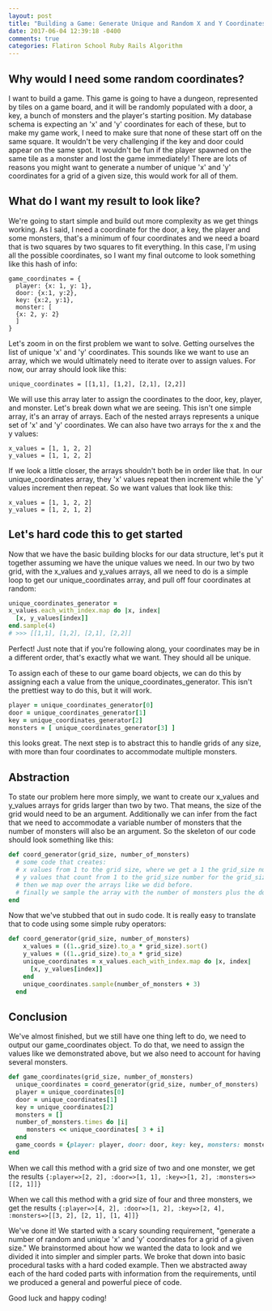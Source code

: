 ```yaml
---
layout: post
title: "Building a Game: Generate Unique and Random X and Y Coordinates"
date: 2017-06-04 12:39:18 -0400
comments: true
categories: Flatiron School Ruby Rails Algorithm
---
```


## Why would I need some random coordinates?

I want to build a game. This game is going to have a dungeon, represented by tiles on a game board, and it will be randomly populated with a door, a key, a bunch of monsters and the player's starting position. My database schema is expecting an 'x' and 'y' coordinates for each of these, but to make my game work, I need to make sure that none of these start off on the same square. It wouldn't be very challenging if the key and door could appear on the same spot. It wouldn't be fun if the player spawned on the same tile as a monster and lost the game immediately! There are lots of reasons you might want to generate a number of unique 'x' and 'y' coordinates for a grid of a given size, this would work for all of them.

## What do I want my result to look like?

We're going to start simple and build out more complexity as we get things working. As I said, I need a coordinate for the door, a key, the player and some monsters, that's a minimum of four coordinates and we need a board that is two squares by two squares to fit everything. In this case, I'm using all the possible coordinates, so I want my final outcome to look something like this hash of info:
```
game_coordinates = {
  player: {x: 1, y: 1},
  door: {x:1, y:2},
  key: {x:2, y:1},
  monster: [
  {x: 2, y: 2}
  ]
}
```

Let's zoom in on the first problem we want to solve. Getting ourselves the list of unique 'x' and 'y' coordinates. This sounds like we want to use an array, which we would ultimately need to iterate over to assign values. For now, our array should look like this:
```
unique_coordinates = [[1,1], [1,2], [2,1], [2,2]]
```

We will use this array later to assign the coordinates to the door, key, player, and monster. Let's break down what we are seeing. This isn't one simple array, it's an array of arrays. Each of the nested arrays represents a unique set of 'x' and 'y' coordinates. We can also have two arrays for the x and the y values:
```
x_values = [1, 1, 2, 2]
y_values = [1, 1, 2, 2]
```

If we look a little closer, the arrays shouldn't both be in order like that. In our unique_coordinates array, they 'x' values repeat then increment while the 'y' values increment then repeat. So we want values that look like this:
```
x_values = [1, 1, 2, 2]
y_values = [1, 2, 1, 2]
```

## Let's hard code this to get started

Now that we have the basic building blocks for our data structure, let's put it together assuming we have the unique values we need. In our two by two grid, with the x_values and y_values arrays, all we need to do is a simple loop to get our unique_coordinates array, and pull off four coordinates at random:
```Ruby
unique_coordinates_generator =
x_values.each_with_index.map do |x, index|
  [x, y_values[index]]
end.sample(4)
# >>> [[1,1], [1,2], [2,1], [2,2]]
```

Perfect! Just note that if you're following along, your coordinates may be in a different order, that's exactly what we want. They should all be unique.

To assign each of these to our game board objects, we can do this by assigning each a value from the unique_coordinates_generator. This isn't the prettiest way to do this, but it will work.
```Ruby
player = unique_coordinates_generator[0]
door = unique_coordinates_generator[1]
key = unique_coordinates_generator[2]
monsters = [ unique_coordinates_generator[3] ]
```

this looks great. The next step is to abstract this to handle grids of any size, with more than four coordinates to accommodate multiple monsters.

## Abstraction

To state our problem here more simply, we want to create our x_values and y_values arrays for grids larger than two by two. That means, the size of the grid would need to be an argument. Additionally we can infer from the fact that we need to accommodate a variable number of monsters that the number of monsters will also be an argument. So the skeleton of our code should look something like this:
```Ruby
def coord_generator(grid_size, number_of_monsters)
  # some code that creates:
  # x values from 1 to the grid size, where we get a 1 the grid_size number of times, followed by a 2 the grid_size number of times, etc.
  # y values that count from 1 to the grid_size number for the grid_size number of times.
  # then we map over the arrays like we did before.
  # finally we sample the array with the number of monsters plus the door, key, and player.
end
```

Now that we've stubbed that out in sudo code. It is really easy to translate that to code using some simple ruby operators:

```Ruby
def coord_generator(grid_size, number_of_monsters)
    x_values = ((1..grid_size).to_a * grid_size).sort()
    y_values = ((1..grid_size).to_a * grid_size)
    unique_coordinates = x_values.each_with_index.map do |x, index|
      [x, y_values[index]]
    end
    unique_coordinates.sample(number_of_monsters + 3)
  end
```

## Conclusion

We've almost finished, but we still have one thing left to do, we need to output our game_coordinates object. To do that, we need to assign the values like we demonstrated above, but we also need to account for having several monsters.

```Ruby
def game_coordinates(grid_size, number_of_monsters)
  unique_coordinates = coord_generator(grid_size, number_of_monsters)
  player = unique_coordinates[0]
  door = unique_coordinates[1]
  key = unique_coordinates[2]
  monsters = []
  number_of_monsters.times do |i|
     monsters << unique_coordinates[ 3 + i]
  end
  game_coords = {player: player, door: door, key: key, monsters: monsters}
end
```

When we call this method with a grid size of two and one monster, we get the results `{:player=>[2, 2], :door=>[1, 1], :key=>[1, 2], :monsters=>[[2, 1]]}`

When we call this method with a grid size of four and three monsters, we get the results `{:player=>[4, 2], :door=>[1, 2], :key=>[2, 4], :monsters=>[[3, 2], [2, 1], [1, 4]]}`

We've done it! We started with a scary sounding requirement, "generate a number of random and unique 'x' and 'y' coordinates for a grid of a given size." We brainstormed about how we wanted the data to look and we divided it into simpler and simpler parts. We broke that down into basic procedural tasks with a hard coded example. Then we abstracted away each of the hard coded parts with information from the requirements, until we produced a general and powerful piece of code.

Good luck and happy coding!

